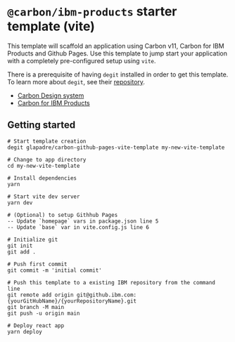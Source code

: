 # `@carbon/ibm-products` starter template (vite)

This template will scaffold an application using Carbon v11, Carbon for IBM Products and Github Pages. Use this template to jump start your application with a completely pre-configured setup using `vite`.

There is a prerequisite of having `degit` installed in order to get this template. To learn more about `degit`, see their [repository](https://github.com/Rich-Harris/degit).

- [Carbon Design system](https://github.com/carbon-design-system/carbon)
- [Carbon for IBM Products](https://github.com/carbon-design-system/ibm-cloud-cognitive)

## Getting started

```console
# Start template creation
degit glapadre/carbon-github-pages-vite-template my-new-vite-template

# Change to app directory
cd my-new-vite-template

# Install dependencies
yarn

# Start vite dev server
yarn dev

# (Optional) to setup Githhub Pages
-- Update `homepage` vars in package.json line 5
-- Update `base` var in vite.config.js line 6

# Initialize git
git init
git add .

# Push first commit
git commit -m 'initial commit' 

# Push this template to a existing IBM repository from the command line
git remote add origin git@github.ibm.com:{yourGitHubName}/{yourRepositoryName}.git
git branch -M main
git push -u origin main

# Deploy react app
yarn deploy
```
